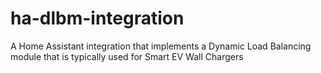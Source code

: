 # ha-dlbm-integration
A Home Assistant integration that implements a Dynamic Load Balancing module that is typically used for Smart EV Wall Chargers
